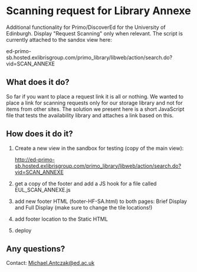 <h1>Scanning request for Library Annexe</h1> 

Additional functionality for Primo/DiscoverEd for the University of Edinburgh. Display "Request Scanning" only when relevant. The script is currently attached to the sandox view here: 

ed-primo-sb.hosted.exlibrisgroup.com/primo_library/libweb/action/search.do?vid=SCAN_ANNEXE

<h2>What does it do?</h2> 

So far if you want to place a request link it is all or nothing. We wanted to place a link for scanning requests only for our storage library and not for items from other sites. The solution we present here is a short JavaScript file that tests the availability library and attaches a link based on this. 

<h2>How does it do it?</h2> 

1. Create a new view in the sandbox for testing (copy of the main view): 

    http://ed-primo-sb.hosted.exlibrisgroup.com/primo_library/libweb/action/search.do?vid=SCAN_ANNEXE

2. get a copy of the footer and add a JS hook for a file called EUL_SCAN_ANNEXE.js

3. add new footer HTML (footer-HF-SA.html) to both pages: Brief Display and Full Display (make sure to change the tile locations!)

4. add footer location to the Static HTML

5. deploy

<h2>Any questions?</h2>

Contact: Michael.Antczak@ed.ac.uk
